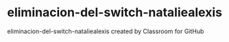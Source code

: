 # eliminacion-del-switch-nataliealexis
eliminacion-del-switch-nataliealexis created by Classroom for GitHub
